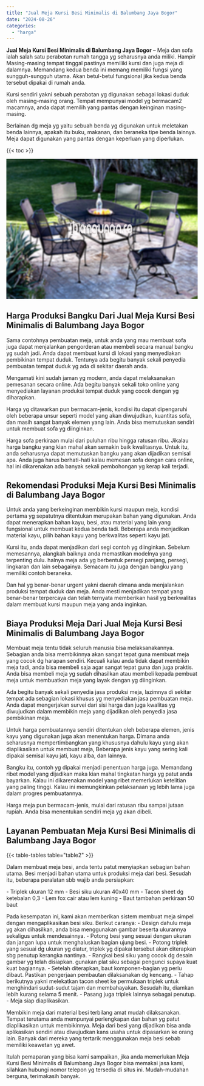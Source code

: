 ```yaml
---
title: "Jual Meja Kursi Besi Minimalis di Balumbang Jaya Bogor"
date: "2024-08-26"
categories: 
  - "harga"
---
```


**Jual Meja Kursi Besi Minimalis di Balumbang Jaya Bogor** – Meja dan sofa ialah salah satu perabotan rumah tangga yg seharusnya anda miliki. Hampir Masing-masing tempat tinggal pastinya memiliki kursi dan juga meja di dalamnya. Memandang kedua benda ini memang memiliki fungsi yang sungguh-sungguh utama. Akan betul-betul fungsional jika kedua benda tersebut dipakai di rumah anda.

Kursi sendiri yakni sebuah perabotan yg digunakan sebagai lokasi duduk oleh masing-masing orang. Tempat mempunyai model yg bermacam2 macamnya, anda dapat memilih yang pantas dengan keinginan masing-masing.

Berlainan dg meja yg yaitu sebuah benda yg digunakan untuk meletakan benda lainnya, apakah itu buku, makanan, dan beraneka tipe benda lainnya. Meja dapat digunakan yang pantas dengan keperluan yang diperlukan.

{{< toc >}}

![Jual Meja Kursi Besi Minimalis di Balumbang Jaya Bogor](/images/jual-meja-besi-murah12.png)

## Harga Produksi Bangku Dari Jual Meja Kursi Besi Minimalis di Balumbang Jaya Bogor

Sama contohnya pembuatan meja, untuk anda yang mau membuat sofa juga dapat menjalankan pengorderan atau membeli secara manual bangku yg sudah jadi. Anda dapat membuat kursi di lokasi yang menyediakan pembikinan tempat duduk. Tentunya ada begitu banyak sekali penyedia pembuatan tempat duduk yg ada di sekitar daerah anda.

Mengamati kini sudah jaman yg modern, anda dapat melaksanakan pemesanan secara online. Ada begitu banyak sekali toko online yang menyediakan layanan produksi tempat duduk yang cocok dengan yg diharapkan.

Harga yg ditawarkan pun bermacam-jenis, kondisi itu dapat dipengaruhi oleh beberapa unsur seperti model yang akan diwujudkan, kuantitas sofa, dan masih sangat banyak elemen yang lain. Anda bisa memutuskan sendiri untuk membuat sofa yg diinginkan.

Harga sofa perkiraan mulai dari puluhan ribu hingga ratusan ribu. Jikalau harga bangku yang kian mahal akan semakin baik kwalitasnya. Untuk itu, anda seharusnya dapat memutuskan bangku yang akan dijadikan semisal apa. Anda juga harus berhati-hati kalau memesan sofa dengan cara online, hal ini dikarenakan ada banyak sekali pembohongan yg kerap kali terjadi.

## Rekomendasi Produksi Meja Kursi Besi Minimalis di Balumbang Jaya Bogor

Untuk anda yang berkeinginan membikin kursi maupun meja, kondisi pertama yg sepatutnya ditentukan merupakan bahan yang digunakan. Anda dapat menerapkan bahan kayu, besi, atau material yang lain yang fungsional untuk membuat kedua benda tadi. Beberapa anda menjadikan material kayu, pilih bahan kayu yang berkwalitas seperti kayu jati.

Kursi itu, anda dapat menjadikan dari segi contoh yg diinginkan. Sebelum memesannya, alangkah baiknya anda memastikan modelnya yang terpenting dulu. halnya meja ada yg berbentuk persegi panjang, persegi, lingkaran dan lain sebagainya. Semacam itu juga dengan bangku yang memiliki contoh beraneka.

Dan hal yg benar-benar urgent yakni daerah dimana anda menjalankan produksi tempat duduk dan meja. Anda mesti menjadikan tempat yang benar-benar terpercaya dan telah ternyata memberikan hasil yg berkwalitas dalam membuat kursi maupun meja yang anda inginkan.

## Biaya Produksi Meja Dari Jual Meja Kursi Besi Minimalis di Balumbang Jaya Bogor

Membuat meja tentu tidak seluruh manusia bisa melaksanakannya. Sebagian anda bisa membikinnya akan sangat tepat guna membuat meja yang cocok dg harapan sendiri. Kecuali kalau anda tidak dapat membikin meja tadi, anda bisa membeli saja agar sangat tepat guna dan juga praktis. Anda bisa membeli meja yg sudah dihasilkan atau membeli kepada pembuat meja untuk membuatkan meja yang layak dengan yg diinginkan.

Ada begitu banyak sekali penyedia jasa produksi meja, lazimnya di sekitar tempat ada sebagian lokasi khusus yg menyediakan jasa pembuatan meja. Anda dapat mengerjakan survei dari sisi harga dan juga kwalitas yg diwujudkan dalam membikin meja yang dijadikan oleh penyedia jasa pembikinan meja.

Untuk harga pembuatannya sendiri ditentukan oleh beberapa elemen, jenis kayu yang digunakan juga akan menentukan harga. Dimana anda seharusnya mempertimbangkan yang khususnya dahulu kayu yang akan diaplikasikan untuk membuat meja, Beberapa jenis kayu yang sering kali dipakai semisal kayu jati, kayu alba, dan lainnya.

Bangku itu, contoh yg dipakai menjadi penentuan harga juga. Memandang ribet model yang dijadikan maka kian mahal tingkatan harga yg patut anda bayarkan. Kalau ini dikarenakan model yang ribet memerlukan ketelitian yang paling tinggi. Kalau ini memungkinkan pelaksanaan yg lebih lama juga dalam progres pembuatannya.

Harga meja pun bermacam-jenis, mulai dari ratusan ribu sampai jutaan rupiah. Anda bisa menentukan sendiri meja yg akan dibeli.

## Layanan Pembuatan Meja Kursi Besi Minimalis di Balumbang Jaya Bogor

{{< table-tables table="table2" >}}

Dalam membuat meja besi, anda tentu patut menyiapkan sebagian bahan utama. Besi menjadi bahan utama untuk produksi meja dari besi. Sesudah itu, beberapa peralatan sbb wajib anda persiapkan:

\- Triplek ukuran 12 mm - Besi siku ukuran 40x40 mm - Tacon sheet dg ketebalan 0,3 - Lem fox cair atau lem kuning - Baut tambahan perkiraan 50 baut

Pada kesempatan ini, kami akan memberikan sistem membuat meja simpel dengan mengaplikasikan besi siku. Berikut caranya: - Design dahulu meja yg akan dihasilkan, anda bisa menggunakan gambar beserta ukurannya sekaligus untuk mendesainnya. - Potong besi yang sesuai dengan ukuran dan jangan lupa untuk menghaluskan bagian ujung besi. - Potong triplek yang sesuai dg ukuran yg diatur, triplek yg dipakai tersebut akan diterapkan sbg penutup kerangka nantinya. - Rangkai besi siku yang cocok dg desain gambar yg telah disiapkan. gunakan plat siku sebagai pengunci supaya kuat kuat bagiannya. - Setelah diterapkan, baut komponen-bagian yg perlu dibaut. Pastikan pengerjaan pembautan dilaksanakan dg kencang. - Tahap berikutnya yakni melekatkan tacon sheet ke permukaan triplek untuk menghindari sudut-sudut tajam dan membahayakan. Sesudah itu, diamkan lebih kurang selama 5 menit. - Pasang juga triplek lainnya sebagai penutup. - Meja siap diaplikasikan.

Membikin meja dari material besi terbilang amat mudah dilaksanakan. Tempat terutama anda mempunyai perlengkapan dan bahan yg patut diaplikasikan untuk membikinnya. Meja dari besi yang dijadikan bisa anda aplikasikan sendiri atau diwujudkan kans usaha untuk dipasarkan ke orang lain. Banyak dari mereka yang tertarik menggunakan meja besi sebab memiliki keawetan yg awet.

Itulah pemaparan yang bisa kami sampaikan, jika anda memerlukan Meja Kursi Besi Minimalis di Balumbang Jaya Bogor bisa memakai jasa kami, silahkan hubungi nomor telepon yg tersedia di situs ini. Mudah-mudahan berguna, terimakasih banyak.
